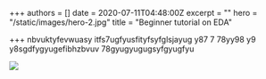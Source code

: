 +++
authors = []
date = 2020-07-11T04:48:00Z
excerpt = ""
hero = "/static/images/hero-2.jpg"
title = "Beginner tutorial on EDA"

+++
nbvuktyfevwuasy itfs7ugfyusfityfsyfglsjayug y87 7 78yy98 y9  y8sgdfygyugefibhzbvuv  78gyugyugugsyfgyugfyu

![](/static/images/hero-2.jpg)